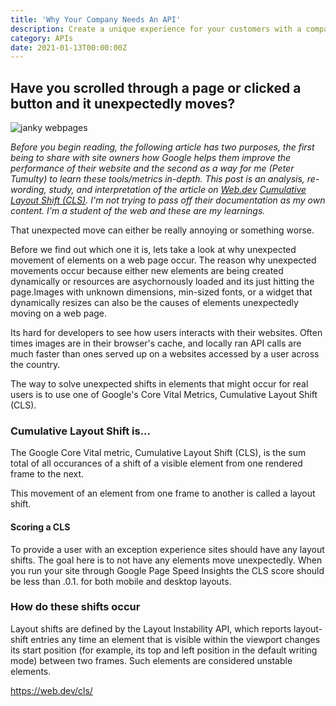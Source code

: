 ```yaml
---
title: 'Why Your Company Needs An API'
description: Create a unique experience for your customers with a company API.
category: APIs
date: 2021-01-13T00:00:00Z
---
```


## Have you scrolled through a page or clicked a button and it unexpectedly moves?

![janky webpages](/assets/images/janky-webpage.jpg)

*Before you begin reading, the following article has two purposes, the first being to share with site owners how Google helps them improve the performance of their website and the second as a way for me (Peter Tumulty) to learn these tools/metrics in-depth. This post is an analysis, re-wording, study, and interpretation of the article on [Web.dev](https://web.dev) [Cumulative Layout Shift (CLS)](https://web.dev/cls/). I'm not trying to pass off their documentation as my own content. I'm a student of the web and these are my learnings.*

That unexpected move can either be really annoying or something worse.

Before we find out which one it is, lets take a look at why unexpected movement of elements on a web page occur. The reason why unexpected movements occur because either new elements are being created dynamically or resources are asychornously loaded and its just hitting the page.Images with unknown dimensions, min-sized fonts, or a widget that dynamically resizes can also be the causes of elements unexpectedly moving on a web page.

Its hard for developers to see how users interacts with their websites. Often times images are in their browser's cache, and locally ran API calls are much faster than ones served up on a websites accessed by a user across the country.

The way to solve unexpected shifts in elements that might occur for real users is to use one of Google's Core Vital Metrics, Cumulative Layout Shift (CLS).

### Cumulative Layout Shift is...

The Google Core Vital metric, Cumulative Layout Shift (CLS), is the sum total of all occurances of a shift of a visible element from one rendered frame to the next.

This movement of an element from one frame to another is called a layout shift.

#### Scoring a CLS

To provide a user with an exception experience sites should have any layout shifts. The goal here is to not have any elements move unexpectedly. When you run your site through Google Page Speed Insights the CLS score should be less than .0.1. for both mobile and desktop layouts.

### How do these shifts occur

<!-- Left off here... -->
Layout shifts are defined by the Layout Instability API, which reports layout-shift entries any time an element that is visible within the viewport changes its start position (for example, its top and left position in the default writing mode) between two frames. Such elements are considered unstable elements.

https://web.dev/cls/